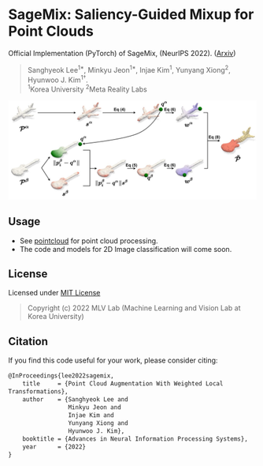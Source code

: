 # SageMix: Saliency-Guided Mixup for Point Clouds
Official Implementation (PyTorch) of SageMix, (NeurIPS 2022). ([Arxiv](https://arxiv.org/abs/2210.06944))
> Sanghyeok Lee<sup>1*</sup>, Minkyu Jeon<sup>1*</sup>, Injae Kim<sup>1</sup>, Yunyang Xiong<sup>2</sup>, Hyunwoo J. Kim<sup>1†</sup>.  
> <sup>1</sup>Korea University <sup>2</sup>Meta Reality Labs

![PointWOLF_main](assets/figure_main.jpg)

## Usage
- See [pointcloud](https://github.com/mlvlab/SageMix/tree/main/pointcloud) for point cloud processing.
- The code and models for 2D Image classification will come soon.

## License
Licensed under [MIT License](https://github.com/mlvlab/SageMix/blob/main/LICENSE)
> Copyright (c) 2022 MLV Lab (Machine Learning and Vision Lab at Korea University)

## Citation
If you find this code useful for your work, please consider citing:
```
@InProceedings{lee2022sagemix,
    title     = {Point Cloud Augmentation With Weighted Local Transformations},
    author    = {Sanghyeok Lee and 
                 Minkyu Jeon and
                 Injae Kim and 
                 Yunyang Xiong and 
                 Hyunwoo J. Kim},
    booktitle = {Advances in Neural Information Processing Systems},
    year      = {2022}
}
```
